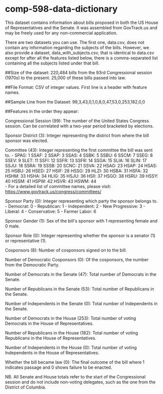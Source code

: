 comp-598-data-dictionary
========================

This dataset contains information about bills proposed in both the US House of Representatives and the Senate. It was assembled from GovTrack.us and may be freely used for any non-commercial application. 

There are two datasets you can use. The first one, data.csv, does not contain any information regarding the subjects of the bills. However, we also provide a dataset, data_with_subjects.csv, that is identical to data.csv except for after all the features listed below, there is a comma-separated list containing all the subjects listed under that bill.

##Size of the dataset:
220,484 bills from the 93rd Congressional session (1970s) to the present.
25,000 of these bills passed into law.

##File Format:
CSV of integer values.
First line is a header with feature names.

##Sample Line from the Dataset:
99,3,43,0,1,0,8,0,47,53,0,253,182,0,0

##Features in the order they appear:

Congressional Session (99): The number of the United States Congress session. Can be correlated with a two-year period bracketed by elections.

Sponsor District (3): Integer representing the district from where the bill sponsor was elected. 

Committee (43): Integer representing the first committee the bill was sent to. 
        - SPAG: 1       SSAF: 2         SSAP: 3         SSAS: 4         SSBK: 5 
          SSBU: 6       SSCM: 7         SSEG: 8         SSEV: 9         SLET: 11 
          SSFI: 12      SSFR: 13        SSFR: 14        SSGA: 15        SLIA: 16 
          SLIN: 17      SSJU: 18        SSRA: 19        SSSB: 20        SCNC: 21 
          SSVA: 22      HSAG: 23        HSAP: 24        HSAS: 25        HSBU: 26 
          HSED: 27      HSIF: 28        HSSO: 29        HLZI: 30        HSBA: 31 
          HSFA: 32      HSHM: 33        HSHA: 34        HLIG: 35        HSJU: 36
          HSII: 37      HSGO: 38        HSRU: 39        HSSY: 40        HSSM: 41 
          HSPW: 42      HSVR: 43        HSWM: 44	
	- For a detailed list of committee names, please visit: https://www.govtrack.us/congress/committees/

Sponsor Party (0): Integer representing which party the sponsor belongs to.
	- Democrat: 0
	- Republican: 1
	- Independent: 2
	- New Progressive: 3
	- Liberal: 4
	- Conservative: 5
	- Farmer Labor: 6

Sponsor Gender (1): Sex of the bill's sponsor with 1 representing female and 0 male.

Sponsor Role (0): Integer representing whether the sponsor is a senator (1) or representative (1).

Cosponsors (8): Number of cosponsors signed on to the bill.

Number of Democratic Cosponsors (0): Of the cosponsors, the number from the Democratic Party.

Number of Democrats in the Senate (47): Total number of Democrats in the Senate.

Number of Republicans in the Senate (53): Total number of Republicans in the Senate.

Number of Independents in the Senate (0): Total number of Independents in the Senate.

Number of Democrats in the House (253): Total number of voting Democrats in the House of Representatives.

Number of Republicans in the House (182): Total number of voting Republicans in the House of Representatives.

Number of Independents in the House (0): Total number of voting Independents in the House of Representatives.

Whether the bill became law (0): The final outcome of the bill where 1 indicates passage and 0 shows failure to be enacted.

NB. All Senate and House totals refer to the start of the Congressional session and do not include non-voting delegates, such as the one from the District of Columbia.




